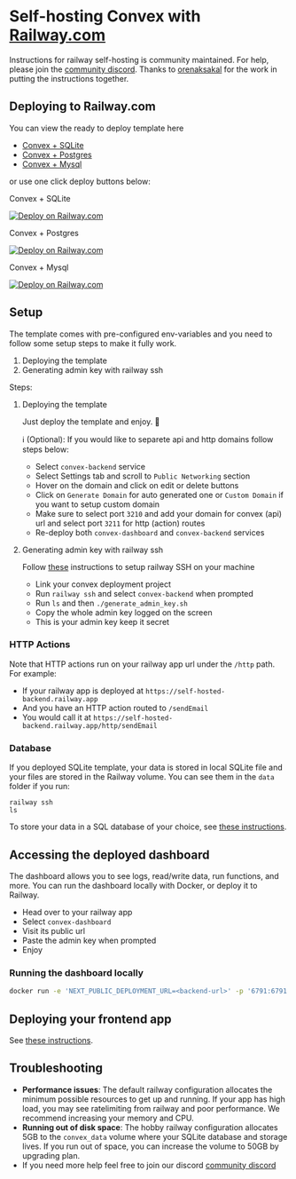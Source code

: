 # Self-hosting Convex with [Railway.com](https://railway.com/)

Instructions for railway self-hosting is community maintained. For help, please
join the [community discord](https://convex.dev/community). Thanks to
[orenaksakal](https://github.com/orenaksakal) for the work in putting the
instructions together.

## Deploying to Railway.com

You can view the ready to deploy template here
- [Convex + SQLite](https://railway.com/deploy/OKpPqB)
- [Convex + Postgres](https://railway.com/deploy/convex-postgres)
- [Convex + Mysql](https://railway.com/deploy/convex-mysql)

or use one click deploy buttons below:

Convex + SQLite

[![Deploy on Railway.com](https://railway.com/button.svg)](https://railway.com/template/OKpPqB)

Convex + Postgres

[![Deploy on Railway.com](https://railway.com/button.svg)](https://railway.com/deploy/convex-postgres)

Convex + Mysql

[![Deploy on Railway.com](https://railway.com/button.svg)]([https://railway.com/deploy/convex-postgres](https://railway.com/deploy/convex-mysql))


## Setup

The template comes with pre-configured env-variables and you need to follow some
setup steps to make it fully work.

1. Deploying the template
2. Generating admin key with railway ssh

Steps:

1. Deploying the template

   Just deploy the template and enjoy. 🚀
   
   ℹ️ (Optional): If you would like to separete api and http domains follow steps below:

   - Select `convex-backend` service
   - Select Settings tab and scroll to `Public Networking` section
   - Hover on the domain and click on edit or delete buttons
   - Click on `Generate Domain` for auto generated one or `Custom Domain` if you
     want to setup custom domain
   - Make sure to select port `3210` and add your domain for convex (api) url and select port `3211` for http (action) routes
   - Re-deploy both `convex-dashboard` and `convex-backend` services

3. Generating admin key with railway ssh

   Follow [these](https://blog.railway.com/p/ssh#how-to-ssh-on-railway)
   instructions to setup railway SSH on your machine

   - Link your convex deployment project
   - Run `railway ssh` and select `convex-backend` when prompted
   - Run `ls` and then `./generate_admin_key.sh`
   - Copy the whole admin key logged on the screen
   - This is your admin key keep it secret

### HTTP Actions

Note that HTTP actions run on your railway app url under the `/http` path. For
example:

- If your railway app is deployed at `https://self-hosted-backend.railway.app`
- And you have an HTTP action routed to `/sendEmail`
- You would call it at `https://self-hosted-backend.railway.app/http/sendEmail`

### Database

If you deployed SQLite template, your data is stored in local SQLite file and your files are stored in the
Railway volume. You can see them in the `data` folder if you run:

```
railway ssh
ls
```

To store your data in a SQL database of your choice, see
[these instructions](https://github.com/get-convex/convex-backend/tree/main/self-hosted/README.md#running-the-database-on-postgres--or-mysql).

## Accessing the deployed dashboard

The dashboard allows you to see logs, read/write data, run functions, and more.
You can run the dashboard locally with Docker, or deploy it to Railway.

- Head over to your railway app
- Select `convex-dashboard`
- Visit its public url
- Paste the admin key when prompted
- Enjoy

### Running the dashboard locally

```sh
docker run -e 'NEXT_PUBLIC_DEPLOYMENT_URL=<backend-url>' -p '6791:6791' 'ghcr.io/get-convex/convex-dashboard:latest'
```

## Deploying your frontend app

See
[these instructions](https://github.com/get-convex/convex-backend/tree/main/self-hosted/README.md#deploying-your-frontend-app).

## Troubleshooting

- **Performance issues**: The default railway configuration allocates the
  minimum possible resources to get up and running. If your app has high load,
  you may see ratelimiting from railway and poor performance. We recommend
  increasing your memory and CPU.
- **Running out of disk space**: The hobby railway configuration allocates 5GB
  to the `convex_data` volume where your SQLite database and storage lives. If
  you run out of space, you can increase the volume to 50GB by upgrading plan.
- If you need more help feel free to join our discord
  [community discord](https://convex.dev/community)
